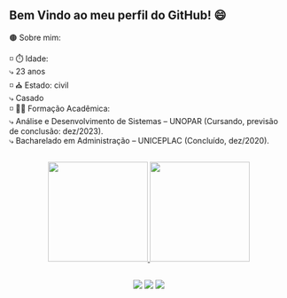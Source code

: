 ## Bem Vindo ao meu perfil do GitHub! 😄

🟤 Sobre mim:

◽ ⏱️ Idade: <br>
  ⤷ 23 anos <br>
◽ ⛪ Estado: civil <br>
  ⤷ Casado <br>
◽ 👨‍🎓 Formação Acadêmica: <br>
  ⤷ Análise e Desenvolvimento de Sistemas – UNOPAR (Cursando, previsão de conclusão: dez/2023). <br>
  ⤷ Bacharelado em Administração – UNICEPLAC (Concluído, dez/2020).

##

<div align="center">
  <a href="https://github.com/IThiagoI">
  <img height="180em" src="https://github-readme-stats.vercel.app/api?username=IThiagoI&show_icons=true&theme=highcontrast&include_all_commits=true&count_private=true"/>
  <img height="180em" src="https://github-readme-stats.vercel.app/api/top-langs/?username=IThiagoI&layout=compact&langs_count=7&theme=highcontrast"/>
</div>

##

<div align="center">
<a href="https://www.linkedin.com/in/thiagocampospaula/" target="_blank"><img src="https://img.shields.io/badge/LinkedIn-0077B5?style=for-the-badge&logo=linkedin&logoColor=white" target="_blank"></a>
<a href="https://www.instagram.com/thiago_camposp/" target="_blank"><img src="https://img.shields.io/badge/Instagram-E4405F?style=for-the-badge&logo=instagram&logoColor=white" target="_blank"></a>
<a href="https://api.whatsapp.com/send/?phone=5561983551546&text&app_absent=0" target="_blank"><img src="https://img.shields.io/badge/WhatsApp-25D366?style=for-the-badge&logo=whatsapp&logoColor=white" target="_blank"></a>
</div>
